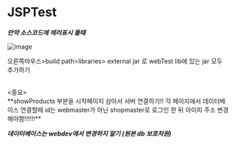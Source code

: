 # JSPTest

***만약 소스코드에 에러표시 뜰때***
>>
![image](https://user-images.githubusercontent.com/76393035/185849210-f518e40e-37d6-44bd-bb9e-31f4eb90a0b5.png)


오른쪽마우스>build path>libraries> external jar 로 webTest lib에 있는 jar 모두 추가하기

<br/>
<중요>
<br/>
**showProducts 부분을 시작페이지 삼아서 서버 연결하기!!
각 페이지에서 데이터베이스 연결할때 id는 webmaster가 아닌 shopmaster로 로그인 한 뒤 아이피 주소 변경해야함!!!!!!**

***데이터베이스는 webdev에서 변경하지 말기 (원본 db 보호차원)***
